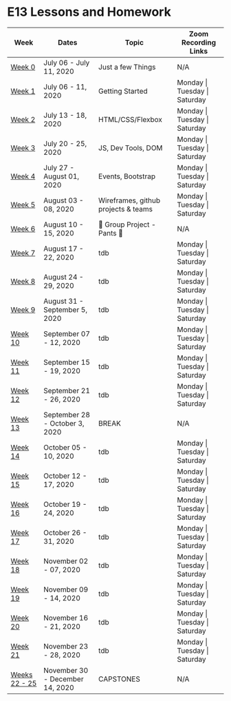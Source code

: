 # E13 Lessons and Homework

| Week | Dates | Topic | Zoom Recording Links |
|---|---|---|---|
| [Week 0](./week00) | July 06 - July 11, 2020 | Just a few Things | N/A |
| [Week 1](./week01) | July 06 - 11, 2020 | Getting Started | Monday \| Tuesday \| Saturday |
| [Week 2](./week02) | July 13 - 18, 2020 | HTML/CSS/Flexbox | Monday \| Tuesday \| Saturday |
| [Week 3](./week03) | July 20 - 25, 2020 | JS, Dev Tools, DOM | Monday \| Tuesday \| Saturday |
| [Week 4](./week04) | July 27 - August 01, 2020 | Events, Bootstrap | Monday \| Tuesday \| Saturday |
| [Week 5](./week05) | August 03 - 08, 2020 | Wireframes, github projects & teams | Monday \| Tuesday \| Saturday |
| [Week 6](./week06) | August 10 - 15, 2020 | :jeans: Group Project - Pants :jeans: | N/A |
| [Week 7](./week07) | August 17 - 22, 2020 | tdb | Monday \| Tuesday \| Saturday |
| [Week 8](./week08) | August 24 - 29, 2020 | tdb | Monday \| Tuesday \| Saturday |
| [Week 9](./week09) | August 31 - September 5, 2020 | tdb | Monday \| Tuesday \| Saturday |
| [Week 10](./week10) | September 07 - 12, 2020 | tdb | Monday \| Tuesday \| Saturday |
| [Week 11](./week11) | September 15 - 19, 2020 | tdb | Monday \| Tuesday \| Saturday |
| [Week 12](./week12) | September 21 - 26, 2020 | tdb | Monday \| Tuesday \| Saturday |
| [Week 13](./week13) | September 28 - October 3, 2020 | BREAK | N/A|
| [Week 14](./week14) | October 05 - 10, 2020 | tdb | Monday \| Tuesday \| Saturday |
| [Week 15](./week15) | October 12 - 17, 2020 | tdb | Monday \| Tuesday \| Saturday |
| [Week 16](./week16) | October 19 - 24, 2020 | tdb | Monday \| Tuesday \| Saturday |
| [Week 17](./week17) | October 26 - 31, 2020 | tdb | Monday \| Tuesday \| Saturday |
| [Week 18](./week18) | November 02 - 07, 2020 | tdb | Monday \| Tuesday \| Saturday |
| [Week 19](./week19) | November 09 - 14, 2020 | tdb | Monday \| Tuesday \| Saturday |
| [Week 20](./week20) | November 16 - 21, 2020 | tdb | Monday \| Tuesday \| Saturday |
| [Week 21](./week21) | November 23 - 28, 2020 | tdb | Monday \| Tuesday \| Saturday |
| [Weeks 22 - 25](./weeks22-25) | November 30 - December 14, 2020 | CAPSTONES | N/A |